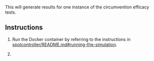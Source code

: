 This will generate results for one instance of the circumvention efficacy tests. 
## Instructions
1. Run the Docker container by referring to the instructions in [spotcontroller/README.md#running-the-simulation](https://github.com/spotproxy-project/spotproxy/blob/main/spotcontroller/README.md#running-the-simulation). 

2. 